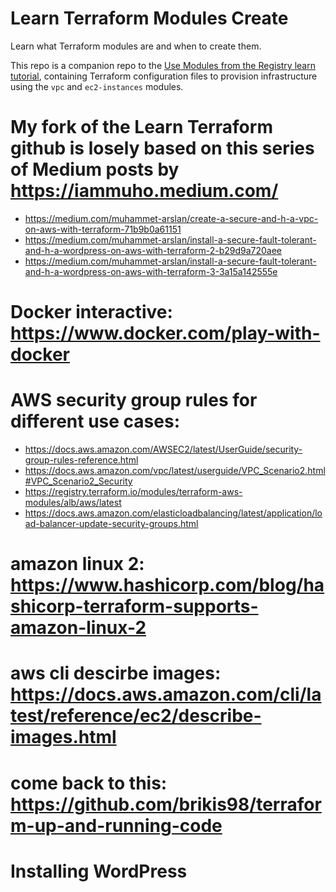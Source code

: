 # Learn Terraform Modules Create

Learn what Terraform modules are and when to create them.

This repo is a companion repo to the [Use Modules from the Registry learn tutorial](https://learn.hashicorp.com/tutorials/terraform/module-use?in=terraform/modules), containing Terraform configuration files to provision infrastructure using the `vpc` and `ec2-instances` modules.

# My fork of the Learn Terraform github is losely based on this series of Medium posts by https://iammuho.medium.com/
  - https://medium.com/muhammet-arslan/create-a-secure-and-h-a-vpc-on-aws-with-terraform-71b9b0a61151
  - https://medium.com/muhammet-arslan/install-a-secure-fault-tolerant-and-h-a-wordpress-on-aws-with-terraform-2-b29d9a720aee
  - https://medium.com/muhammet-arslan/install-a-secure-fault-tolerant-and-h-a-wordpress-on-aws-with-terraform-3-3a15a142555e
  
# Docker interactive: https://www.docker.com/play-with-docker
# AWS security group rules for different use cases: 

- https://docs.aws.amazon.com/AWSEC2/latest/UserGuide/security-group-rules-reference.html
- https://docs.aws.amazon.com/vpc/latest/userguide/VPC_Scenario2.html#VPC_Scenario2_Security
- https://registry.terraform.io/modules/terraform-aws-modules/alb/aws/latest
- https://docs.aws.amazon.com/elasticloadbalancing/latest/application/load-balancer-update-security-groups.html


# amazon linux 2:  https://www.hashicorp.com/blog/hashicorp-terraform-supports-amazon-linux-2
# aws cli descirbe images: https://docs.aws.amazon.com/cli/latest/reference/ec2/describe-images.html
# come back to this: https://github.com/brikis98/terraform-up-and-running-code

# Installing WordPress
